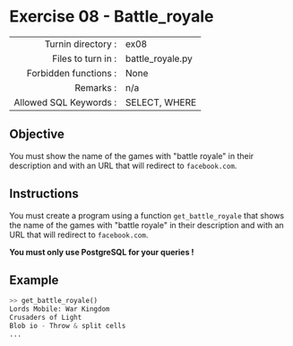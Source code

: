 # Exercise 08 - Battle_royale

|                         |                    |
| -----------------------:| ------------------ |
|   Turnin directory :    |  ex08              |
|   Files to turn in :    |  battle_royale.py  |
|   Forbidden functions : |  None              |
|   Remarks :             |  n/a               |
| Allowed SQL Keywords :  | SELECT, WHERE |

## Objective

You must show the name of the games with "battle royale" in their description and with an URL that will redirect to `facebook.com`.

## Instructions

You must create a program using a function `get_battle_royale` that shows the name of the games with "battle royale" in their description and with an URL that will redirect to `facebook.com`.

**You must only use PostgreSQL for your queries !**

## Example

```python
>> get_battle_royale()
Lords Mobile: War Kingdom
Crusaders of Light
Blob io - Throw & split cells
...
```